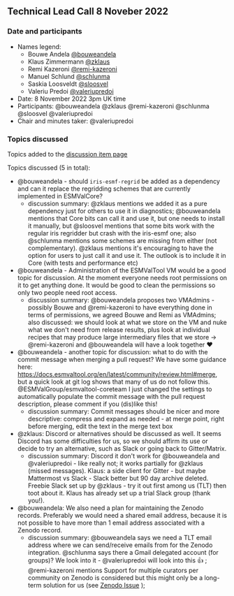 ## Technical Lead Call 8 Noveber 2022

### Date and participants

- Names legend:
  - Bouwe Andela [@bouweandela](https://github.com/bouweandela)
  - Klaus Zimmermann [@zklaus](https://github.com/zklaus)
  - Remi Kazeroni [@remi-kazeroni](https://github.com/remi-kazeroni)
  - Manuel Schlund [@schlunma](https://github.com/schlunma)
  - Saskia Loosveldt [@sloosvel](https://github.com/sloosvel)
  - Valeriu Predoi [@valeriupredoi](https://github.com/valeriupredoi)
- Date: 8 November 2022 3pm UK time
- Participants: @bouweandela @zklaus @remi-kazeroni @schlunma @sloosvel @valeriupredoi
- Chair and minutes taker: @valeriupredoi

### Topics discussed

Topics added to the [discussion item page](https://github.com/ESMValGroup/Community/discussions/56)

Topics discussed (5 in total):

- @bouweandela - should `iris-esmf-regrid` be added as a dependency and can it replace the regridding schemes that are currently implemented in ESMValCore?
  - discussion summary: @zklaus mentions we added it as a pure dependency just for others to use it in diagnostics; @bouweandela mentions that Core bits can call it and use it, but one needs to install it manually, but @sloosvel mentions that some bits work with the regular iris regridder but crash with the iris-esmf one; also @schlunma mentions some schemes are missing from either (not complementary). @zklaus mentions it's encouraging to have the option for users to just call it and use it. The outlook is to include it in Core (with tests and performance etc)
- @bouweandela - Administration of the ESMValTool VM would be a good topic for discussion. At the moment everyone needs root permissions on it to get anything done. It would be good to clean the permissions so only two people need root access.
  - discussion summary: @bouweandela proposes two VMAdmins - possibly Bouwe and @remi-kazeroni to have everything done in terms of permissions, we agreed Bouwe and Remi as VMAdmins; also discussed: we should look at what we store on the VM and nuke what we don't need from release results, plus look at individual recipes that may produce large intermediary files that we store -> @remi-kazeroni and @bouweandela will have a look together :heart:
- @bouweandela - another topic for discussion: what to do with the commit message when merging a pull request? We have some guidance here: https://docs.esmvaltool.org/en/latest/community/review.html#merge, but a quick look at git log shows that many of us do not follow this. @ESMValGroup/esmvaltool-coreteam I just changed the settings to automatically populate the commit message with the pull request description, please comment if you (dis)like this!
  - discussion summary: Commit messages should be nicer and more descriptive: compress and expand as needed - at merge point, right before merging, edit the text in the merge text box
- @zklaus: Discord or alternatives should be discussed as well. It seems Discord has some difficulties for us, so we should affirm its use or decide to try an alternative, such as Slack or going back to Gitter/Matrix.
  - discussion summary: Discord it don't work for @bouweandela and @valeriupredoi - like really not; it works partially for @zklaus (missed messages). Klaus: a side client for Gitter - but maybe Mattermost vs Slack - Slack better but 90 day archive deleted. Freebie Slack set up by @zklaus - try it out first among us (TLT) then toot about it. Klaus has already set up a trial Slack group (thank you!).
- @bouweandela: We also need a plan for maintaining the Zenodo records. Preferably we would need a shared email address, because it is not possible to have more than 1 email address associated with a Zenodo record.
  - discussion summary: @bouweandela says we need a TLT email address where we can send/receive emails from for the Zenodo integration. @schlunma says there a Gmail delegated account (for groups)? We look into it - @valeriupredoi will look into this :+1: ; @remi-kazeroni mentions Support for multiple curators per community on Zenodo is considered but this might only be a long-term solution for us (see [Zenodo Issue](https://github.com/zenodo/zenodo/issues/810) );
